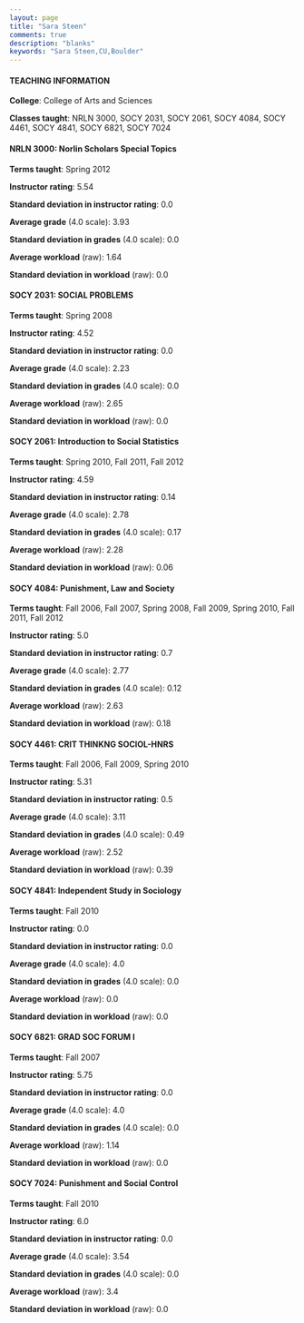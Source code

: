 ```yaml
---
layout: page
title: "Sara Steen" 
comments: true
description: "blanks"
keywords: "Sara Steen,CU,Boulder"
---
```

<head>
<script src="https://ajax.googleapis.com/ajax/libs/jquery/2.1.3/jquery.min.js"></script>
<script src="https://dl.dropboxusercontent.com/s/pc42nxpaw1ea4o9/highcharts.js?dl=0"></script>
<!-- <script src="../assets/js/highcharts.js"></script> -->
<style type="text/css">@font-face {
	font-family: "Bebas Neue";
	src: url(https://www.filehosting.org/file/details/544349/BebasNeue Regular.otf) format("opentype");
	}
	h1.Bebas { 
		font-family: "Bebas Neue", Verdana, Tahoma;
	}
</style>
</head>
	   
#### TEACHING INFORMATION

**College**: College of Arts and Sciences

**Classes taught**: NRLN 3000, SOCY 2031, SOCY 2061, SOCY 4084, SOCY 4461, SOCY 4841, SOCY 6821, SOCY 7024

#### NRLN 3000: Norlin Scholars Special Topics

**Terms taught**: Spring 2012

**Instructor rating**: 5.54

**Standard deviation in instructor rating**: 0.0

**Average grade** (4.0 scale): 3.93

**Standard deviation in grades** (4.0 scale): 0.0

**Average workload** (raw): 1.64

**Standard deviation in workload** (raw): 0.0

#### SOCY 2031: SOCIAL PROBLEMS

**Terms taught**: Spring 2008

**Instructor rating**: 4.52

**Standard deviation in instructor rating**: 0.0

**Average grade** (4.0 scale): 2.23

**Standard deviation in grades** (4.0 scale): 0.0

**Average workload** (raw): 2.65

**Standard deviation in workload** (raw): 0.0

#### SOCY 2061: Introduction to Social Statistics

**Terms taught**: Spring 2010, Fall 2011, Fall 2012

**Instructor rating**: 4.59

**Standard deviation in instructor rating**: 0.14

**Average grade** (4.0 scale): 2.78

**Standard deviation in grades** (4.0 scale): 0.17

**Average workload** (raw): 2.28

**Standard deviation in workload** (raw): 0.06

#### SOCY 4084: Punishment, Law and Society

**Terms taught**: Fall 2006, Fall 2007, Spring 2008, Fall 2009, Spring 2010, Fall 2011, Fall 2012

**Instructor rating**: 5.0

**Standard deviation in instructor rating**: 0.7

**Average grade** (4.0 scale): 2.77

**Standard deviation in grades** (4.0 scale): 0.12

**Average workload** (raw): 2.63

**Standard deviation in workload** (raw): 0.18

#### SOCY 4461: CRIT THINKNG SOCIOL-HNRS

**Terms taught**: Fall 2006, Fall 2009, Spring 2010

**Instructor rating**: 5.31

**Standard deviation in instructor rating**: 0.5

**Average grade** (4.0 scale): 3.11

**Standard deviation in grades** (4.0 scale): 0.49

**Average workload** (raw): 2.52

**Standard deviation in workload** (raw): 0.39

#### SOCY 4841: Independent Study in Sociology

**Terms taught**: Fall 2010

**Instructor rating**: 0.0

**Standard deviation in instructor rating**: 0.0

**Average grade** (4.0 scale): 4.0

**Standard deviation in grades** (4.0 scale): 0.0

**Average workload** (raw): 0.0

**Standard deviation in workload** (raw): 0.0

#### SOCY 6821: GRAD SOC FORUM I

**Terms taught**: Fall 2007

**Instructor rating**: 5.75

**Standard deviation in instructor rating**: 0.0

**Average grade** (4.0 scale): 4.0

**Standard deviation in grades** (4.0 scale): 0.0

**Average workload** (raw): 1.14

**Standard deviation in workload** (raw): 0.0

#### SOCY 7024: Punishment and Social Control

**Terms taught**: Fall 2010

**Instructor rating**: 6.0

**Standard deviation in instructor rating**: 0.0

**Average grade** (4.0 scale): 3.54

**Standard deviation in grades** (4.0 scale): 0.0

**Average workload** (raw): 3.4

**Standard deviation in workload** (raw): 0.0

